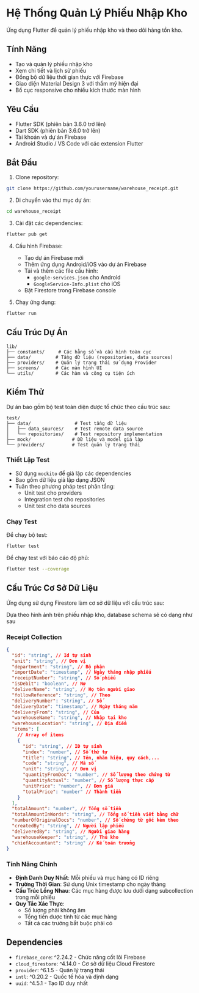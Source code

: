 # Hệ Thống Quản Lý Phiếu Nhập Kho

Ứng dụng Flutter để quản lý phiếu nhập kho và theo dõi hàng tồn kho.

## Tính Năng

- Tạo và quản lý phiếu nhập kho
- Xem chi tiết và lịch sử phiếu
- Đồng bộ dữ liệu thời gian thực với Firebase
- Giao diện Material Design 3 với thẩm mỹ hiện đại
- Bố cục responsive cho nhiều kích thước màn hình

## Yêu Cầu

- Flutter SDK (phiên bản 3.6.0 trở lên)
- Dart SDK (phiên bản 3.6.0 trở lên)
- Tài khoản và dự án Firebase
- Android Studio / VS Code với các extension Flutter

## Bắt Đầu

1. Clone repository:

```bash
git clone https://github.com/yourusername/warehouse_receipt.git
```

2. Di chuyển vào thư mục dự án:

```bash
cd warehouse_receipt
```

3. Cài đặt các dependencies:

```bash
flutter pub get
```

4. Cấu hình Firebase:

   - Tạo dự án Firebase mới
   - Thêm ứng dụng Android/iOS vào dự án Firebase
   - Tải và thêm các file cấu hình:
     - `google-services.json` cho Android
     - `GoogleService-Info.plist` cho iOS
   - Bật Firestore trong Firebase console

5. Chạy ứng dụng:

```bash
flutter run
```

## Cấu Trúc Dự Án

```
lib/
├── constants/     # Các hằng số và cấu hình toàn cục
├── data/         # Tầng dữ liệu (repositories, data sources)
├── providers/    # Quản lý trạng thái sử dụng Provider
├── screens/      # Các màn hình UI
└── utils/        # Các hàm và công cụ tiện ích
```

## Kiểm Thử

Dự án bao gồm bộ test toàn diện được tổ chức theo cấu trúc sau:

```
test/
├── data/                # Test tầng dữ liệu
│   ├── data_sources/    # Test remote data source
│   └── repositories/    # Test repository implementation
├── mock/               # Dữ liệu và model giả lập
└── providers/          # Test quản lý trạng thái
```

### Thiết Lập Test

- Sử dụng `mockito` để giả lập các dependencies
- Bao gồm dữ liệu giả lập dạng JSON
- Tuân theo phương pháp test phân tầng:
  - Unit test cho providers
  - Integration test cho repositories
  - Unit test cho data sources

### Chạy Test

Để chạy bộ test:

```bash
flutter test
```

Để chạy test với báo cáo độ phủ:

```bash
flutter test --coverage
```

## Cấu Trúc Cơ Sở Dữ Liệu

Ứng dụng sử dụng Firestore làm cơ sở dữ liệu với cấu trúc sau:

Dựa theo hình ảnh trên phiếu nhập kho, database schema sẽ có dạng như sau

### Receipt Collection

```json
{
  "id": "string", // Id tự sinh
  "unit": "string", // Đơn vị
  "department": "string", // Bộ phận
  "importDate": "timestamp", // Ngày tháng nhập phiếu
  "receiptNumber": "string", // Số phiếu
  "isDebit": "boolean", // Nợ
  "deliverName": "string", // Họ tên người giao
  "followReference": "string", // Theo
  "deliveryNumber": "string", // Số
  "deliveryDate": "timestamp", // Ngày tháng năm
  "deliveryFrom": "string", // Của
  "warehouseName": "string", // Nhập tại kho
  "warehouseLocation": "string", // Địa điểm
  "items": [
    // Array of items
    {
      "id": "string", // ID tự sinh
      "index": "number", // Số thứ tự
      "title": "string", // Tên, nhãn hiệu, quy cách,...
      "code": "string", // Mã số
      "unit": "string", // Đơn vị
      "quantityFromDoc": "number", // Số lượng theo chứng từ
      "quantityActual": "number", // Số lượng thực cấp
      "unitPrice": "number", // Đơn giá
      "totalPrice": "number" // Thành tiền
    }
  ],
  "totalAmount": "number", // Tổng số tiền
  "totalAmountInWords": "string", // Tổng số tiền viết bằng chữ
  "numberOfOriginalDocs": "number", // Số chứng từ gốc kèm theo
  "createdBy": "string", // Người lập phiếu
  "deliveredBy": "string", // Người giao hàng
  "warehouseKeeper": "string", // Thủ kho
  "chiefAccountant": "string" // Kế toán trưởng
}
```

### Tính Năng Chính

- **Định Danh Duy Nhất**: Mỗi phiếu và mục hàng có ID riêng
- **Trường Thời Gian**: Sử dụng Unix timestamp cho ngày tháng
- **Cấu Trúc Lồng Nhau**: Các mục hàng được lưu dưới dạng subcollection trong mỗi phiếu
- **Quy Tắc Xác Thực**:
  - Số lượng phải không âm
  - Tổng tiền được tính từ các mục hàng
  - Tất cả các trường bắt buộc phải có

## Dependencies

- `firebase_core`: ^2.24.2 - Chức năng cốt lõi Firebase
- `cloud_firestore`: ^4.14.0 - Cơ sở dữ liệu Cloud Firestore
- `provider`: ^6.1.5 - Quản lý trạng thái
- `intl`: ^0.20.2 - Quốc tế hóa và định dạng
- `uuid`: ^4.5.1 - Tạo ID duy nhất
